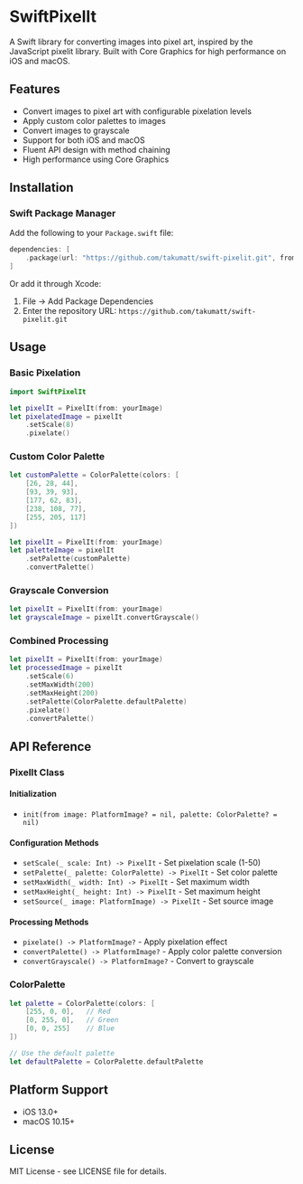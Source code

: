 # SwiftPixelIt

A Swift library for converting images into pixel art, inspired by the JavaScript pixelit library. Built with Core Graphics for high performance on iOS and macOS.

## Features

- Convert images to pixel art with configurable pixelation levels
- Apply custom color palettes to images
- Convert images to grayscale
- Support for both iOS and macOS
- Fluent API design with method chaining
- High performance using Core Graphics

## Installation

### Swift Package Manager

Add the following to your `Package.swift` file:

```swift
dependencies: [
    .package(url: "https://github.com/takumatt/swift-pixelit.git", from: "1.0.0")
]
```

Or add it through Xcode:
1. File → Add Package Dependencies
2. Enter the repository URL: `https://github.com/takumatt/swift-pixelit.git`

## Usage

### Basic Pixelation

```swift
import SwiftPixelIt

let pixelIt = PixelIt(from: yourImage)
let pixelatedImage = pixelIt
    .setScale(8)
    .pixelate()
```

### Custom Color Palette

```swift
let customPalette = ColorPalette(colors: [
    [26, 28, 44],
    [93, 39, 93],
    [177, 62, 83],
    [238, 108, 77],
    [255, 205, 117]
])

let pixelIt = PixelIt(from: yourImage)
let paletteImage = pixelIt
    .setPalette(customPalette)
    .convertPalette()
```

### Grayscale Conversion

```swift
let pixelIt = PixelIt(from: yourImage)
let grayscaleImage = pixelIt.convertGrayscale()
```

### Combined Processing

```swift
let pixelIt = PixelIt(from: yourImage)
let processedImage = pixelIt
    .setScale(6)
    .setMaxWidth(200)
    .setMaxHeight(200)
    .setPalette(ColorPalette.defaultPalette)
    .pixelate()
    .convertPalette()
```

## API Reference

### PixelIt Class

#### Initialization
- `init(from image: PlatformImage? = nil, palette: ColorPalette? = nil)`

#### Configuration Methods
- `setScale(_ scale: Int) -> PixelIt` - Set pixelation scale (1-50)
- `setPalette(_ palette: ColorPalette) -> PixelIt` - Set color palette
- `setMaxWidth(_ width: Int) -> PixelIt` - Set maximum width
- `setMaxHeight(_ height: Int) -> PixelIt` - Set maximum height
- `setSource(_ image: PlatformImage) -> PixelIt` - Set source image

#### Processing Methods
- `pixelate() -> PlatformImage?` - Apply pixelation effect
- `convertPalette() -> PlatformImage?` - Apply color palette conversion
- `convertGrayscale() -> PlatformImage?` - Convert to grayscale

### ColorPalette

```swift
let palette = ColorPalette(colors: [
    [255, 0, 0],   // Red
    [0, 255, 0],   // Green
    [0, 0, 255]    // Blue
])

// Use the default palette
let defaultPalette = ColorPalette.defaultPalette
```

## Platform Support

- iOS 13.0+
- macOS 10.15+

## License

MIT License - see LICENSE file for details.